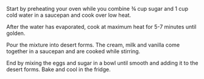 Start by preheating your oven while you combine ¾ cup sugar and 1 cup cold water in a saucepan and cook over low heat.

 After the water has evaporated, cook at maximum heat for 5-7 minutes until golden.
 
  Pour the mixture into desert forms. The cream, milk and vanilla come together in a saucepan and are cooked while stirring.
  
   End by mixing the eggs and sugar in a bowl until smooth and adding it to the desert forms. Bake and cool in the fridge.